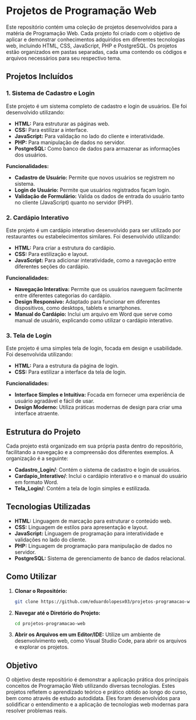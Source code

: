 # Projetos de Programação Web

Este repositório contém uma coleção de projetos desenvolvidos para a matéria de Programação Web. Cada projeto foi criado com o objetivo de aplicar e demonstrar conhecimentos adquiridos em diferentes tecnologias web, incluindo HTML, CSS, JavaScript, PHP e PostgreSQL. Os projetos estão organizados em pastas separadas, cada uma contendo os códigos e arquivos necessários para seu respectivo tema.

## Projetos Incluídos

### 1. Sistema de Cadastro e Login
Este projeto é um sistema completo de cadastro e login de usuários. Ele foi desenvolvido utilizando:

- **HTML:** Para estruturar as páginas web.
- **CSS:** Para estilizar a interface.
- **JavaScript:** Para validação no lado do cliente e interatividade.
- **PHP:** Para manipulação de dados no servidor.
- **PostgreSQL:** Como banco de dados para armazenar as informações dos usuários.

**Funcionalidades:**
- **Cadastro de Usuário:** Permite que novos usuários se registrem no sistema.
- **Login de Usuário:** Permite que usuários registrados façam login.
- **Validação de Formulário:** Valida os dados de entrada do usuário tanto no cliente (JavaScript) quanto no servidor (PHP).

### 2. Cardápio Interativo
Este projeto é um cardápio interativo desenvolvido para ser utilizado por restaurantes ou estabelecimentos similares. Foi desenvolvido utilizando:

- **HTML:** Para criar a estrutura do cardápio.
- **CSS:** Para estilização e layout.
- **JavaScript:** Para adicionar interatividade, como a navegação entre diferentes seções do cardápio.

**Funcionalidades:**
- **Navegação Interativa:** Permite que os usuários naveguem facilmente entre diferentes categorias do cardápio.
- **Design Responsivo:** Adaptado para funcionar em diferentes dispositivos, como desktops, tablets e smartphones.
- **Manual do Cardápio:** Inclui um arquivo em Word que serve como manual de usuário, explicando como utilizar o cardápio interativo.

### 3. Tela de Login
Este projeto é uma simples tela de login, focada em design e usabilidade. Foi desenvolvida utilizando:

- **HTML:** Para a estrutura da página de login.
- **CSS:** Para estilizar a interface da tela de login.

**Funcionalidades:**
- **Interface Simples e Intuitiva:** Focada em fornecer uma experiência de usuário agradável e fácil de usar.
- **Design Moderno:** Utiliza práticas modernas de design para criar uma interface atraente.

## Estrutura do Projeto

Cada projeto está organizado em sua própria pasta dentro do repositório, facilitando a navegação e a compreensão dos diferentes exemplos. A organização é a seguinte:

- **Cadastro_Login/**: Contém o sistema de cadastro e login de usuários.
- **Cardapio_Interativo/**: Inclui o cardápio interativo e o manual do usuário em formato Word.
- **Tela_Login/**: Contém a tela de login simples e estilizada.

## Tecnologias Utilizadas

- **HTML:** Linguagem de marcação para estruturar o conteúdo web.
- **CSS:** Linguagem de estilos para apresentação e layout.
- **JavaScript:** Linguagem de programação para interatividade e validações no lado do cliente.
- **PHP:** Linguagem de programação para manipulação de dados no servidor.
- **PostgreSQL:** Sistema de gerenciamento de banco de dados relacional.

## Como Utilizar

1. **Clonar o Repositório:**
   ```bash
   git clone https://github.com/eduardolopesx03/projetos-programacao-web
   ```
2. **Navegar até o Diretório do Projeto:**
   ```bash
   cd projetos-programacao-web
   ```
3. **Abrir os Arquivos em um Editor/IDE:**
   Utilize um ambiente de desenvolvimento web, como Visual Studio Code, para abrir os arquivos e explorar os projetos.

## Objetivo

O objetivo deste repositório é demonstrar a aplicação prática dos principais conceitos de Programação Web utilizando diversas tecnologias. Estes projetos refletem o aprendizado teórico e prático obtido ao longo do curso, bem como através de estudo autodidata. Eles foram desenvolvidos para solidificar o entendimento e a aplicação de tecnologias web modernas para resolver problemas reais.
